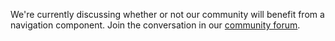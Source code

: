 We're currently discussing whether or not our community will benefit from a
navigation component. Join the conversation in our
[community forum](https://community.digital.gov.au/t/side-nav).
